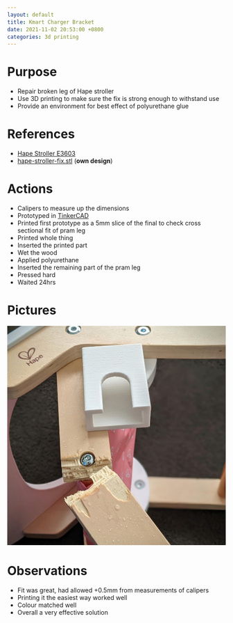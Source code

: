 ```yaml
---
layout: default
title: Kmart Charger Bracket
date: 2021-11-02 20:53:00 +0800
categories: 3d printing
---
```


# Purpose
- Repair broken leg of Hape stroller
- Use 3D printing to make sure the fix is strong enough to withstand use
- Provide an environment for best effect of polyurethane glue

# References
- [Hape Stroller E3603](https://www.hape.com/us/en/toy/toy/E3603)
- [hape-stroller-fix.stl](/assets/img/2021-10-17-hape-stroller-fix.stl) (**own design**)

# Actions
- Calipers to measure up the dimensions
- Prototyped in [TinkerCAD](https://www.tinkercad.com/)
- Printed first prototype as a 5mm slice of the final to check cross sectional fit of pram leg
- Printed whole thing
- Inserted the printed part
- Wet the wood
- Applied polyurethane
- Inserted the remaining part of the pram leg
- Pressed hard
- Waited 24hrs

# Pictures
![hape-stroller-fix](/assets/img/2021-10-17-hape-stroller-fix.jpg)

# Observations
- Fit was great, had allowed +0.5mm from measurements of calipers
- Printing it the easiest way worked well
- Colour matched well
- Overall a very effective solution
